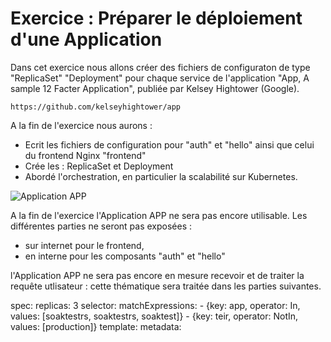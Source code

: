 # Exercice : Préparer le déploiement d'une Application 

Dans cet exercice nous allons créer des fichiers de configuraton de type "ReplicaSet" "Deployment" pour chaque service de l'application  "App, A sample 12 Facter Application", publiée par Kelsey Hightower (Google). 

`https://github.com/kelseyhightower/app`



A la fin de l'exercice nous aurons : 
- Ecrit les fichiers de configuration pour "auth" et "hello" ainsi que celui du frontend Nginx "frontend"
- Crée les : ReplicaSet et Deployment 
- Abordé l'orchestration, en particulier la scalabilité sur Kubernetes.

![Application APP](https://github.com/Treeptik/training-k8s-resources/blob/master/03_ReplicatSet_Deployment/images/Treeptik-training-k8s-exo3-1.jpg?raw=true "Application APP")



A la fin de l'exercice l'Application APP ne sera pas encore utilisable. Les différentes parties ne seront pas exposées : 
- sur internet pour le frontend, 
- en interne pour les composants "auth" et "hello" 

l'Application APP ne sera pas encore en mesure recevoir et de traiter la requête utlisateur : cette thématique sera traitée dans les parties suivantes. 
  


spec:
   replicas: 3
   selector:
     matchExpressions:
      - {key: app, operator: In, values: [soaktestrs, soaktestrs, soaktest]}
      - {key: teir, operator: NotIn, values: [production]}
  template:
     metadata: